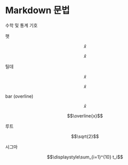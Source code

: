 Markdown 문법
=============

수학 및 통계 기호

햇

$$\hat{x}$$

$$\widehat{x}$$

틸데

$$\tilde{x}$$

$$\widetilde{x}$$

bar (overline)

$$\bar{x}$$	

$$\overline{x}$$

루트

$$\sqrt{2}$$

시그마

$$\displaystyle\sum_{i=1}^{10} t_i$$
